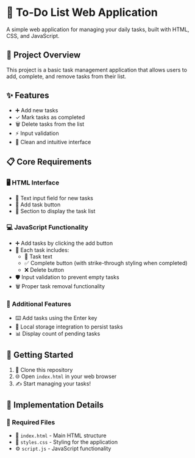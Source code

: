 # 📝 To-Do List Web Application

A simple web application for managing your daily tasks, built with HTML, CSS, and JavaScript.

## 🎯 Project Overview

This project is a basic task management application that allows users to add, complete, and remove tasks from their list.

## ✨ Features

- ➕ Add new tasks
- ✓ Mark tasks as completed
- 🗑️ Delete tasks from the list
- ⚡ Input validation
- 🎨 Clean and intuitive interface

## 📋 Core Requirements

### 🖥️ HTML Interface
- 📌 Text input field for new tasks
- 🔘 Add task button
- 📑 Section to display the task list

### 💻 JavaScript Functionality
- ➕ Add tasks by clicking the add button
- 📝 Each task includes:
  - 📄 Task text
  - ✅ Complete button (with strike-through styling when completed)
  - ❌ Delete button
- 🛡️ Input validation to prevent empty tasks
- 🗑️ Proper task removal functionality

### 🌟 Additional Features
- ⌨️ Add tasks using the Enter key
- 💾 Local storage integration to persist tasks
- 📊 Display count of pending tasks

## 🚀 Getting Started

1. 📂 Clone this repository
2. 🌐 Open `index.html` in your web browser
3. ✍️ Start managing your tasks!

## 📁 Implementation Details

### 📂 Required Files
- 📄 `index.html` - Main HTML structure
- 🎨 `styles.css` - Styling for the application
- ⚙️ `script.js` - JavaScript functionality